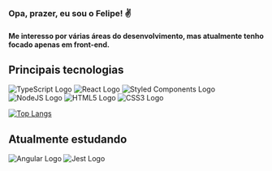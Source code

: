 ### Opa, prazer, eu sou o Felipe! ✌

#### Me interesso por várias áreas do desenvolvimento, mas atualmente tenho focado apenas em front-end.

## Principais tecnologias

<div style="display: inline-block">
    <img src="https://img.shields.io/badge/TypeScript-007ACC?style=for-the-badge&logo=typescript&logoColor=white" alt="TypeScript Logo" />
    <img src="https://img.shields.io/badge/React-20232A?style=for-the-badge&logo=react&logoColor=61DAFB" alt="React Logo" />
    <img src="https://img.shields.io/badge/styled--components-DB7093?style=for-the-badge&logo=styled-components&logoColor=white" alt="Styled Components Logo" />
    <img src="https://img.shields.io/badge/Node.js-43853D?style=for-the-badge&logo=node.js&logoColor=white" alt="NodeJS Logo" />
    <img src="https://img.shields.io/badge/HTML5-E34F26?style=for-the-badge&logo=html5&logoColor=white" alt="HTML5 Logo" />
    <img src="https://img.shields.io/badge/CSS3-1572B6?style=for-the-badge&logo=css3&logoColor=white" alt="CSS3 Logo" />
</div>

</br>

[![Top Langs](https://github-readme-stats.vercel.app/api/top-langs/?username=Felipe-15)](https://github.com/anuraghazra/github-readme-stats)

## Atualmente estudando

<div style="display: inline-block;">
    <img src="https://img.shields.io/badge/Angular-DD0031?style=for-the-badge&logo=angular&logoColor=white" alt="Angular Logo" />
    <img src="https://img.shields.io/badge/Jest-323330?style=for-the-badge&logo=Jest&logoColor=white" alt="Jest Logo" />
</div>


